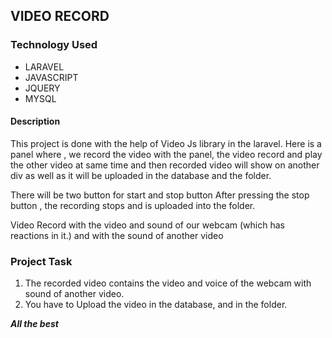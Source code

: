 ## VIDEO RECORD

### Technology Used
*  LARAVEL
*  JAVASCRIPT
*  JQUERY
*  MYSQL

#### Description

This project is done with the help of Video Js library in the laravel.
Here is a panel where , we record the video with the panel, the video record and play the other video at same time and then recorded video will show on another div as well as it will be uploaded in the database and the folder.

There will be two button for start and stop button 
After pressing the stop button , the recording stops and is uploaded into the folder.

Video Record with the video and sound of our webcam (which has reactions in it.) and with the sound of another video

### Project Task 
1. The recorded video contains the video and voice of the webcam  with sound of another video.
2. You have to Upload the video in the database, and in the folder.

***All the best***



